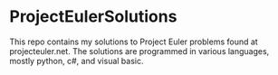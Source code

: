 # ProjectEulerSolutions
This repo contains my solutions to Project Euler problems
found at projecteuler.net. The solutions are programmed in various
languages, mostly python, c#, and visual basic. 
